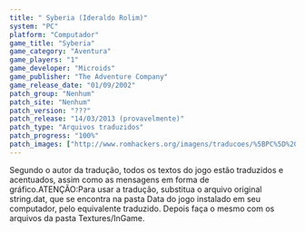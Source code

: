 ```yaml
---
title: " Syberia (Ideraldo Rolim)"
system: "PC"
platform: "Computador"
game_title: "Syberia"
game_category: "Aventura"
game_players: "1"
game_developer: "Microids"
game_publisher: "The Adventure Company"
game_release_date: "01/09/2002"
patch_group: "Nenhum"
patch_site: "Nenhum"
patch_version: "???"
patch_release: "14/03/2013 (provavelmente)"
patch_type: "Arquivos traduzidos"
patch_progress: "100%"
patch_images: ["http://www.romhackers.org/imagens/traducoes/%5BPC%5D%20Syberia%20-%20Ideraldo%20Rolim%20-%201.jpg","http://www.romhackers.org/imagens/traducoes/%5BPC%5D%20Syberia%20-%20Ideraldo%20Rolim%20-%202.jpg","http://www.romhackers.org/imagens/traducoes/%5BPC%5D%20Syberia%20-%20Ideraldo%20Rolim%20-%203.jpg"]
---
```

Segundo o autor da tradução, todos os textos do jogo estão traduzidos e acentuados, assim como as mensagens em forma de gráfico.ATENÇÃO:Para usar a tradução, substitua o arquivo original string.dat, que se encontra na pasta Data do jogo instalado em seu computador, pelo equivalente traduzido. Depois faça o mesmo com os arquivos da pasta Textures/InGame.